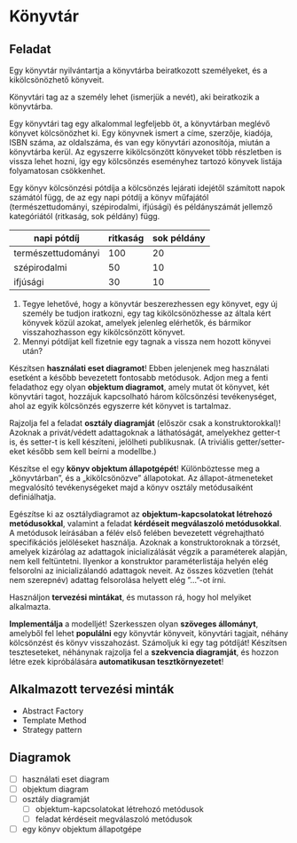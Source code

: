 # Könyvtár

## Feladat

Egy könyvtár nyilvántartja a könyvtárba beiratkozott személyeket, és a kikölcsönözhető könyveit.

Könyvtári tag az a személy lehet (ismerjük a nevét), aki beiratkozik a könyvtárba.

Egy könyvtári tag egy alkalommal legfeljebb öt, a könyvtárban meglévő könyvet kölcsönözhet ki. Egy könyvnek ismert a címe, szerzője, kiadója, ISBN száma, az oldalszáma, és van egy könyvtári azonosítója, miután a könyvtárba kerül. Az egyszerre kikölcsönzött könyveket több részletben is vissza lehet hozni, így egy kölcsönzés eseményhez tartozó könyvek listája folyamatosan csökkenhet.

Egy könyv kölcsönzési pótdíja a kölcsönzés lejárati idejétől számított napok számától függ, de az egy napi pótdíj a könyv műfajától (természettudományi, szépirodalmi, ifjúsági) és példányszámát jellemző kategóriától (ritkaság, sok példány) függ.

|napi pótdíj|ritkaság|sok példány|
|-----|------|------|
|természettudományi|100|20|
|szépirodalmi|50|10|
|ifjúsági|30|10|

1. Tegye lehetővé, hogy a könyvtár beszerezhessen egy könyvet, egy új személy be tudjon iratkozni, egy tag kikölcsönözhesse az általa kért könyvek közül azokat, amelyek jelenleg elérhetők, és bármikor visszahozhasson egy kikölcsönzött könyvet.
2. Mennyi pótdíjat kell fizetnie egy tagnak a vissza nem hozott könyvei után?

Készítsen **használati eset diagramot**! Ebben jelenjenek meg használati esetként a később bevezetett fontosabb metódusok. Adjon meg a fenti feladathoz egy olyan **objektum diagramot**, amely mutat öt könyvet, két könyvtári tagot, hozzájuk kapcsolható három kölcsönzési tevékenységet, ahol az egyik kölcsönzés egyszerre két könyvet is tartalmaz.

Rajzolja fel a feladat **osztály diagramját** (először csak a konstruktorokkal)! Azoknak a privát/védett adattagoknak a láthatóságát, amelyekhez getter-t is, és setter-t is kell készíteni, jelölheti publikusnak.
(A triviális getter/setter-eket később sem kell beírni a modellbe.)

Készítse el egy **könyv objektum állapotgépét**! Különböztesse meg a „könyvtárban”, és a „kikölcsönözve” állapotokat. Az állapot-átmeneteket megvalósító tevékenységeket majd a könyv
osztály metódusaiként definiálhatja.

Egészítse ki az osztálydiagramot az **objektum-kapcsolatokat létrehozó metódusokkal**, valamint a feladat **kérdéseit megválaszoló metódusokkal**. A metódusok leírásában a félév első felében bevezetett végrehajtható specifikációs jelöléseket használja. Azoknak a konstruktoroknak a törzsét, amelyek kizárólag az adattagok inicializálását végzik a paraméterek alapján, nem kell feltüntetni. Ilyenkor a konstruktor paraméterlistája helyén elég felsorolni az inicializálandó adattagok neveit. Az összes közvetlen (tehát nem szerepnév) adattag felsorolása helyett elég ”…”-ot írni.

Használjon **tervezési mintákat**, és mutasson rá, hogy hol melyiket alkalmazta.

**Implementálja** a modelljét! Szerkesszen olyan **szöveges állományt**, amelyből fel lehet **populálni** egy könyvtár könyveit, könyvtári tagjait, néhány kölcsönzést és könyv visszahozást. Számoljuk ki egy tag pótdíját! Készítsen teszteseteket, néhánynak rajzolja fel a **szekvencia diagramját**, és hozzon létre ezek kipróbálására **automatikusan tesztkörnyezetet**!

## Alkalmazott tervezési minták

- Abstract Factory
- Template Method
- Strategy pattern

## Diagramok

- [ ] használati eset diagram
- [ ] objektum diagram
- [ ] osztály diagramját
    - [ ] objektum-kapcsolatokat létrehozó metódusok
    - [ ] feladat kérdéseit megválaszoló metódusok
- [ ] egy könyv objektum állapotgépe
